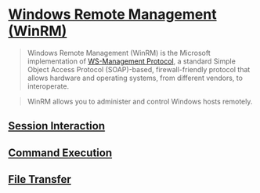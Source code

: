 # [Windows Remote Management (WinRM)](https://docs.microsoft.com/en-us/windows/win32/winrm/portal)

> Windows Remote Management (WinRM) is the Microsoft implementation of [WS-Management Protocol](https://docs.microsoft.com/en-us/windows/win32/winrm/ws-management-protocol), a standard Simple Object Access Protocol (SOAP)-based, firewall-friendly protocol that allows hardware and operating systems, from different vendors, to interoperate.

> WinRM allows you to administer and control Windows hosts remotely.

## [Session Interaction](sessions)

## [Command Execution](command-execution)

## [File Transfer](file-transfer)